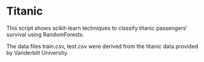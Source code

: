 # Titanic

This script shows scikit-learn techniques to classify titanic passengers' survival using RandomForests.

The data files train.csv, test.csv were derived from the titanic data provided by Vanderbilt University.
